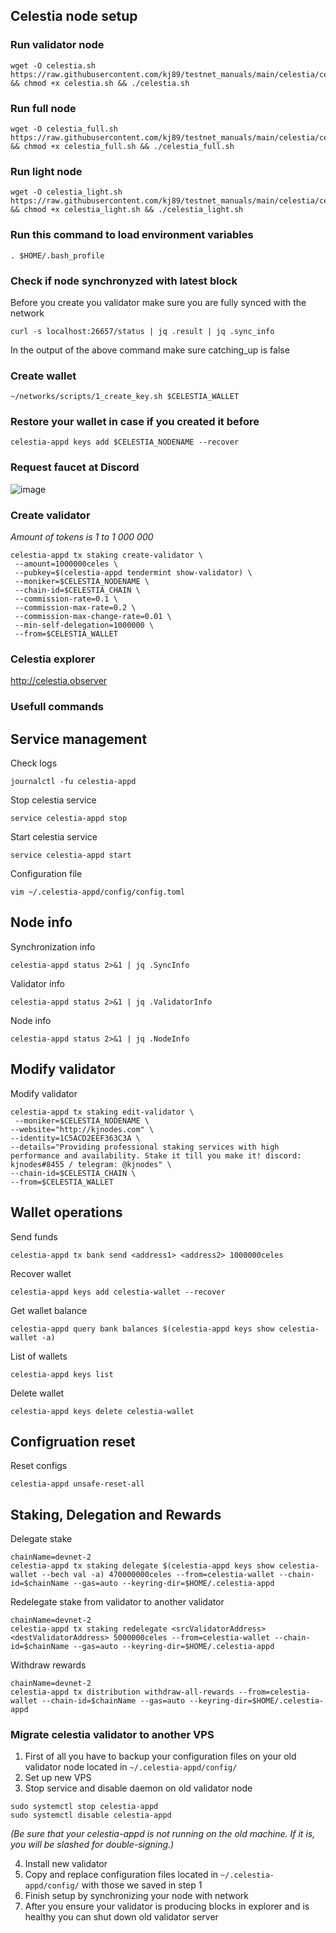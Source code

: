## Celestia node setup

### Run validator node
```
wget -O celestia.sh https://raw.githubusercontent.com/kj89/testnet_manuals/main/celestia/celestia.sh && chmod +x celestia.sh && ./celestia.sh
```

### Run full node
```
wget -O celestia_full.sh https://raw.githubusercontent.com/kj89/testnet_manuals/main/celestia/celestia_full.sh && chmod +x celestia_full.sh && ./celestia_full.sh
```

### Run light node
```
wget -O celestia_light.sh https://raw.githubusercontent.com/kj89/testnet_manuals/main/celestia/celestia_light.sh && chmod +x celestia_light.sh && ./celestia_light.sh
```

### Run this command to load environment variables
```
. $HOME/.bash_profile
```

### Check if node synchronyzed with latest block
Before you create you validator make sure you are fully synced with the network
```
curl -s localhost:26657/status | jq .result | jq .sync_info
```
In the output of the above command make sure catching_up is false

### Create wallet
```
~/networks/scripts/1_create_key.sh $CELESTIA_WALLET
```

### Restore your wallet in case if you created it before
```
celestia-appd keys add $CELESTIA_NODENAME --recover
```

### Request faucet at Discord
![image](https://user-images.githubusercontent.com/50621007/148915863-81081f40-36e7-4656-9265-11969a5f0d8e.png)


### Create validator
_Amount of tokens is 1 to 1 000 000_
```
celestia-appd tx staking create-validator \
 --amount=1000000celes \
 --pubkey=$(celestia-appd tendermint show-validator) \
 --moniker=$CELESTIA_NODENAME \
 --chain-id=$CELESTIA_CHAIN \
 --commission-rate=0.1 \
 --commission-max-rate=0.2 \
 --commission-max-change-rate=0.01 \
 --min-self-delegation=1000000 \
 --from=$CELESTIA_WALLET
```

### Celestia explorer
http://celestia.observer

### Usefull commands
## Service management
Check logs
```
journalctl -fu celestia-appd
```

Stop celestia service
```
service celestia-appd stop
```

Start celestia service
```
service celestia-appd start
```

Configuration file
```
vim ~/.celestia-appd/config/config.toml
```

## Node info
Synchronization info
```
celestia-appd status 2>&1 | jq .SyncInfo
```

Validator info
```
celestia-appd status 2>&1 | jq .ValidatorInfo
```

Node info
```
celestia-appd status 2>&1 | jq .NodeInfo
```

## Modify validator
Modify validator
```
celestia-appd tx staking edit-validator \
 --moniker=$CELESTIA_NODENAME \
--website="http://kjnodes.com" \
--identity=1C5ACD2EEF363C3A \
--details="Providing professional staking services with high performance and availability. Stake it till you make it! discord: kjnodes#8455 / telegram: @kjnodes" \
--chain-id=$CELESTIA_CHAIN \
--from=$CELESTIA_WALLET
```

## Wallet operations
Send funds
```
celestia-appd tx bank send <address1> <address2> 1000000celes
```

Recover wallet
```
celestia-appd keys add celestia-wallet --recover
```

Get wallet balance
```
celestia-appd query bank balances $(celestia-appd keys show celestia-wallet -a)
```

List of wallets
```
celestia-appd keys list
```

Delete wallet
```
celestia-appd keys delete celestia-wallet
```

## Configruation reset
Reset configs
```
celestia-appd unsafe-reset-all
```

## Staking, Delegation and Rewards
Delegate stake
```
chainName=devnet-2
celestia-appd tx staking delegate $(celestia-appd keys show celestia-wallet --bech val -a) 470000000celes --from=celestia-wallet --chain-id=$chainName --gas=auto --keyring-dir=$HOME/.celestia-appd
```

Redelegate stake from validator to another validator
```
chainName=devnet-2
celestia-appd tx staking redelegate <srcValidatorAddress> <destValidatorAddress> 5000000celes --from=celestia-wallet --chain-id=$chainName --gas=auto --keyring-dir=$HOME/.celestia-appd
```

Withdraw rewards
```
chainName=devnet-2
celestia-appd tx distribution withdraw-all-rewards --from=celestia-wallet --chain-id=$chainName --gas=auto --keyring-dir=$HOME/.celestia-appd
```

### Migrate celestia validator to another VPS
1. First of all you have to backup your configuration files on your old validator node located in `~/.celestia-appd/config/`
2. Set up new VPS
3. Stop service and disable daemon on old validator node
```
sudo systemctl stop celestia-appd
sudo systemctl disable celestia-appd
```

_(Be sure that your celestia-appd is not running on the old machine. If it is, you will be slashed for double-signing.)_

4. Install new validator
5. Copy and replace configuration files located in `~/.celestia-appd/config/` with those we saved in step 1
6. Finish setup by synchronizing your node with network
7. After you ensure your validator is producing blocks in explorer and is healthy you can shut down old validator server
